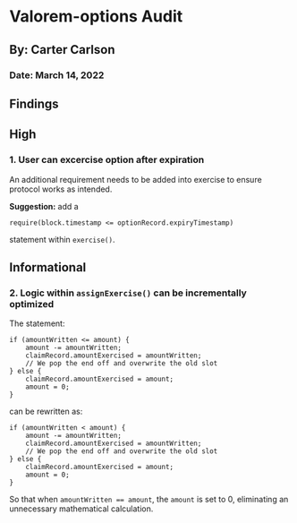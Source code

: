 # Valorem-options Audit
## By: Carter Carlson
### Date: March 14, 2022

## Findings

## High
### 1. User can excercise option after expiration
An additional requirement needs to be added into exercise to ensure protocol works as intended.

**Suggestion:** add a

```
require(block.timestamp <= optionRecord.expiryTimestamp)
```

statement within `exercise()`.

## Informational
### 2. Logic within `assignExercise()` can be incrementally optimized
The statement:
```
if (amountWritten <= amount) {
    amount -= amountWritten;
    claimRecord.amountExercised = amountWritten;
    // We pop the end off and overwrite the old slot
} else {
    claimRecord.amountExercised = amount;
    amount = 0;
}
```
can be rewritten as:
```
if (amountWritten < amount) {
    amount -= amountWritten;
    claimRecord.amountExercised = amountWritten;
    // We pop the end off and overwrite the old slot
} else {
    claimRecord.amountExercised = amount;
    amount = 0;
}
```
So that when `amountWritten == amount`, the `amount` is set to 0, eliminating an unnecessary mathematical calculation.